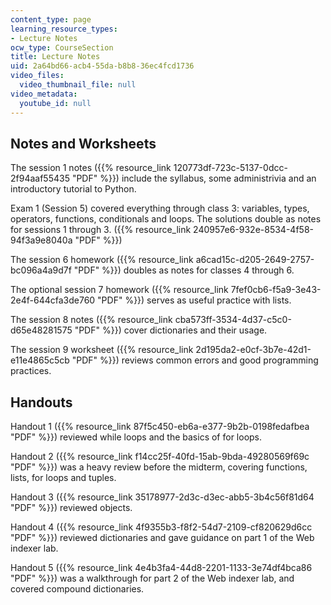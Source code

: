 ```yaml
---
content_type: page
learning_resource_types:
- Lecture Notes
ocw_type: CourseSection
title: Lecture Notes
uid: 2a64bd66-acb4-55da-b8b8-36ec4fcd1736
video_files:
  video_thumbnail_file: null
video_metadata:
  youtube_id: null
---
```


Notes and Worksheets
--------------------

The session 1 notes ({{% resource_link 120773df-723c-5137-0dcc-2f94aaf55435 "PDF" %}}) include the syllabus, some administrivia and an introductory tutorial to Python.

Exam 1 (Session 5) covered everything through class 3: variables, types, operators, functions, conditionals and loops. The solutions double as notes for sessions 1 through 3. ({{% resource_link 240957e6-932e-8534-4f58-94f3a9e8040a "PDF" %}})

The session 6 homework ({{% resource_link a6cad15c-d205-2649-2757-bc096a4a9d7f "PDF" %}}) doubles as notes for classes 4 through 6.

The optional session 7 homework ({{% resource_link 7fef0cb6-f5a9-3e43-2e4f-644cfa3de760 "PDF" %}}) serves as useful practice with lists.

The session 8 notes ({{% resource_link cba573ff-3534-4d37-c5c0-d65e48281575 "PDF" %}}) cover dictionaries and their usage.

The session 9 worksheet ({{% resource_link 2d195da2-e0cf-3b7e-42d1-e11e4865c5cb "PDF" %}}) reviews common errors and good programming practices.

Handouts
--------

Handout 1 ({{% resource_link 87f5c450-eb6a-e377-9b2b-0198fedafbea "PDF" %}}) reviewed while loops and the basics of for loops.

Handout 2 ({{% resource_link f14cc25f-40fd-15ab-9bda-49280569f69c "PDF" %}}) was a heavy review before the midterm, covering functions, lists, for loops and tuples.

Handout 3 ({{% resource_link 35178977-2d3c-d3ec-abb5-3b4c56f81d64 "PDF" %}}) reviewed objects.

Handout 4 ({{% resource_link 4f9355b3-f8f2-54d7-2109-cf820629d6cc "PDF" %}}) reviewed dictionaries and gave guidance on part 1 of the Web indexer lab.

Handout 5 ({{% resource_link 4e4b3fa4-44d8-2201-1133-3e74df4bca86 "PDF" %}}) was a walkthrough for part 2 of the Web indexer lab, and covered compound dictionaries.